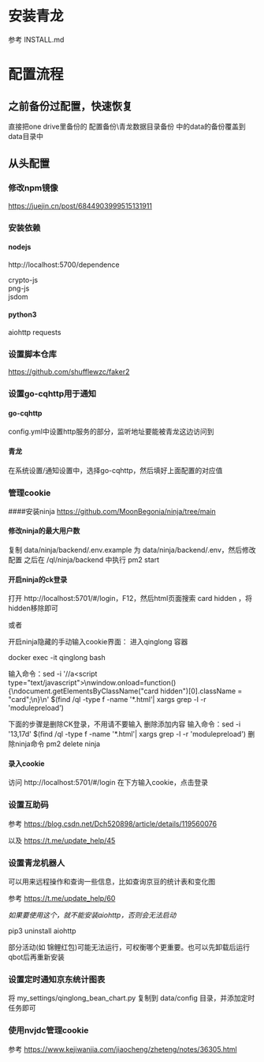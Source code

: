 # 安装青龙
参考 INSTALL.md

# 配置流程
## 之前备份过配置，快速恢复
直接把one drive里备份的 配置备份\青龙数据目录备份 中的data的备份覆盖到data目录中

## 从头配置
### 修改npm镜像
https://juejin.cn/post/6844903999515131911

### 安装依赖
#### nodejs
http://localhost:5700/dependence

crypto-js	
png-js	
jsdom	

#### python3
aiohttp
requests

### 设置脚本仓库
https://github.com/shufflewzc/faker2

### 设置go-cqhttp用于通知
#### go-cqhttp
config.yml中设置http服务的部分，监听地址要能被青龙这边访问到

#### 青龙
在系统设置/通知设置中，选择go-cqhttp，然后填好上面配置的对应值

### 管理cookie
####安装ninja
https://github.com/MoonBegonia/ninja/tree/main

#### 修改ninja的最大用户数
复制 data/ninja/backend/.env.example 为 data/ninja/backend/.env，然后修改配置
之后在 /ql/ninja/backend 中执行 pm2 start

#### 开启ninja的ck登录
打开 http://localhost:5701/#/login，F12，然后html页面搜索 card hidden ，将hidden移除即可

或者

开启ninja隐藏的手动输入cookie界面：
进入qinglong 容器

docker exec -it qinglong bash

输入命令：sed -i '/<body>/a\<script type="text/javascript">\nwindow.onload=function(){\ndocument.getElementsByClassName("card hidden")[0].className = "card";\n}\n</script>' $(find /ql -type f -name '*.html'| xargs grep -l -r 'modulepreload')

下面的步骤是删除CK登录，不用请不要输入
删除添加内容 
输入命令：sed -i '13,17d' $(find /ql -type f -name '*.html'| xargs grep -l -r 'modulepreload')
删除ninja命令
pm2 delete ninja

#### 录入cookie
访问 http://localhost:5701/#/login 在下方输入cookie，点击登录

### 设置互助码
参考 https://blog.csdn.net/Dch520898/article/details/119560076

以及 https://t.me/update_help/45

### 设置青龙机器人
可以用来远程操作和查询一些信息，比如查询京豆的统计表和变化图

参考 https://t.me/update_help/60

*如果要使用这个，就不能安装aiohttp，否则会无法启动*

pip3 uninstall aiohttp

部分活动(如 锦鲤红包)可能无法运行，可权衡哪个更重要。也可以先卸载后运行qbot后再重新安装

### 设置定时通知京东统计图表
将 my_settings/qinglong_bean_chart.py 复制到 data/config 目录，并添加定时任务即可

### 使用nvjdc管理cookie
参考 https://www.kejiwanjia.com/jiaocheng/zheteng/notes/36305.html
